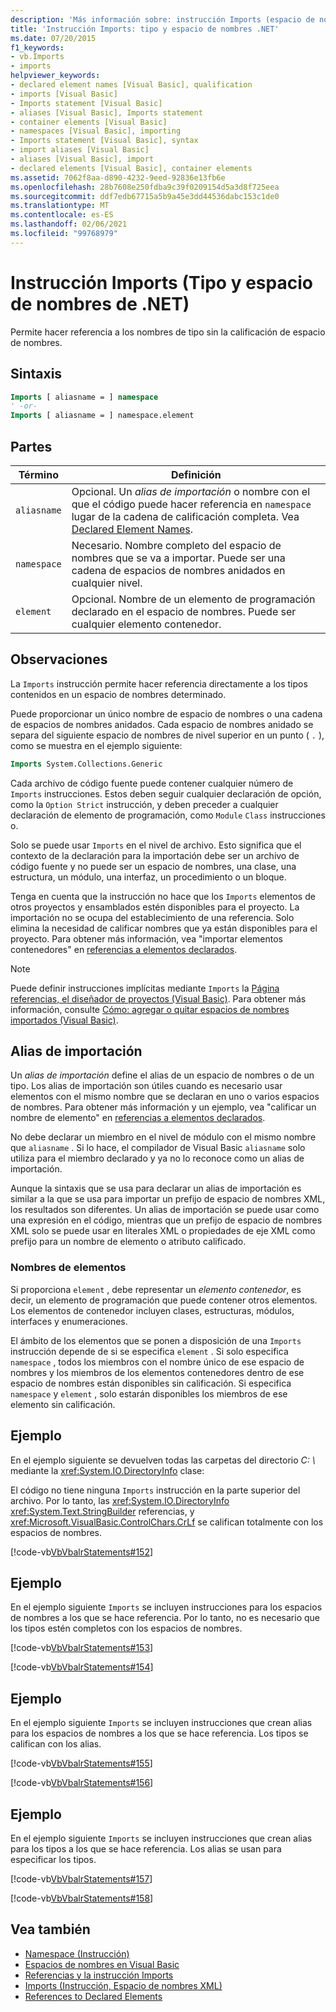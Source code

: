 ```yaml
---
description: 'Más información sobre: instrucción Imports (espacio de nombres y tipo de .NET)'
title: 'Instrucción Imports: tipo y espacio de nombres .NET'
ms.date: 07/20/2015
f1_keywords:
- vb.Imports
- imports
helpviewer_keywords:
- declared element names [Visual Basic], qualification
- imports [Visual Basic]
- Imports statement [Visual Basic]
- aliases [Visual Basic], Imports statement
- container elements [Visual Basic]
- namespaces [Visual Basic], importing
- Imports statement [Visual Basic], syntax
- import aliases [Visual Basic]
- aliases [Visual Basic], import
- declared elements [Visual Basic], container elements
ms.assetid: 7062f8aa-d890-4232-9eed-92836e13fb6e
ms.openlocfilehash: 28b7608e250fdba9c39f0209154d5a3d8f725eea
ms.sourcegitcommit: ddf7edb67715a5b9a45e3dd44536dabc153c1de0
ms.translationtype: MT
ms.contentlocale: es-ES
ms.lasthandoff: 02/06/2021
ms.locfileid: "99768979"
---
```

# <a name="imports-statement-net-namespace-and-type"></a>Instrucción Imports (Tipo y espacio de nombres de .NET)

Permite hacer referencia a los nombres de tipo sin la calificación de espacio de nombres.

## <a name="syntax"></a>Sintaxis

```vb
Imports [ aliasname = ] namespace
' -or-
Imports [ aliasname = ] namespace.element
```

## <a name="parts"></a>Partes

|Término|Definición|
|---|---|
|`aliasname`|Opcional. Un *alias de importación* o nombre con el que el código puede hacer referencia en `namespace` lugar de la cadena de calificación completa. Vea [Declared Element Names](../../programming-guide/language-features/declared-elements/declared-element-names.md).|
|`namespace`|Necesario. Nombre completo del espacio de nombres que se va a importar. Puede ser una cadena de espacios de nombres anidados en cualquier nivel.|
|`element`|Opcional. Nombre de un elemento de programación declarado en el espacio de nombres. Puede ser cualquier elemento contenedor.|

## <a name="remarks"></a>Observaciones

La `Imports` instrucción permite hacer referencia directamente a los tipos contenidos en un espacio de nombres determinado.

Puede proporcionar un único nombre de espacio de nombres o una cadena de espacios de nombres anidados. Cada espacio de nombres anidado se separa del siguiente espacio de nombres de nivel superior en un punto ( `.` ), como se muestra en el ejemplo siguiente:

```vb
Imports System.Collections.Generic
```

Cada archivo de código fuente puede contener cualquier número de `Imports` instrucciones. Estos deben seguir cualquier declaración de opción, como la `Option Strict` instrucción, y deben preceder a cualquier declaración de elemento de programación, como `Module` `Class` instrucciones o.

Solo se puede usar `Imports` en el nivel de archivo. Esto significa que el contexto de la declaración para la importación debe ser un archivo de código fuente y no puede ser un espacio de nombres, una clase, una estructura, un módulo, una interfaz, un procedimiento o un bloque.

Tenga en cuenta que la instrucción no hace que los `Imports` elementos de otros proyectos y ensamblados estén disponibles para el proyecto. La importación no se ocupa del establecimiento de una referencia. Solo elimina la necesidad de calificar nombres que ya están disponibles para el proyecto. Para obtener más información, vea "importar elementos contenedores" en [referencias a elementos declarados](../../programming-guide/language-features/declared-elements/references-to-declared-elements.md).

> [!NOTE]
> Puede definir instrucciones implícitas mediante `Imports` la [Página referencias, el diseñador de proyectos (Visual Basic)](/visualstudio/ide/reference/references-page-project-designer-visual-basic). Para obtener más información, consulte [Cómo: agregar o quitar espacios de nombres importados (Visual Basic)](/visualstudio/ide/how-to-add-or-remove-imported-namespaces-visual-basic).

## <a name="import-aliases"></a>Alias de importación

Un *alias de importación* define el alias de un espacio de nombres o de un tipo. Los alias de importación son útiles cuando es necesario usar elementos con el mismo nombre que se declaran en uno o varios espacios de nombres. Para obtener más información y un ejemplo, vea "calificar un nombre de elemento" en [referencias a elementos declarados](../../programming-guide/language-features/declared-elements/references-to-declared-elements.md).

No debe declarar un miembro en el nivel de módulo con el mismo nombre que `aliasname` . Si lo hace, el compilador de Visual Basic `aliasname` solo utiliza para el miembro declarado y ya no lo reconoce como un alias de importación.

Aunque la sintaxis que se usa para declarar un alias de importación es similar a la que se usa para importar un prefijo de espacio de nombres XML, los resultados son diferentes. Un alias de importación se puede usar como una expresión en el código, mientras que un prefijo de espacio de nombres XML solo se puede usar en literales XML o propiedades de eje XML como prefijo para un nombre de elemento o atributo calificado.

### <a name="element-names"></a>Nombres de elementos

Si proporciona `element` , debe representar un *elemento contenedor*, es decir, un elemento de programación que puede contener otros elementos. Los elementos de contenedor incluyen clases, estructuras, módulos, interfaces y enumeraciones.

El ámbito de los elementos que se ponen a disposición de una `Imports` instrucción depende de si se especifica `element` . Si solo especifica `namespace` , todos los miembros con el nombre único de ese espacio de nombres y los miembros de los elementos contenedores dentro de ese espacio de nombres están disponibles sin calificación. Si especifica `namespace` y `element` , solo estarán disponibles los miembros de ese elemento sin calificación.

## <a name="example"></a>Ejemplo

En el ejemplo siguiente se devuelven todas las carpetas del directorio *C: \\* mediante la <xref:System.IO.DirectoryInfo> clase:

El código no tiene ninguna `Imports` instrucción en la parte superior del archivo. Por lo tanto, las <xref:System.IO.DirectoryInfo> <xref:System.Text.StringBuilder> referencias, y <xref:Microsoft.VisualBasic.ControlChars.CrLf> se califican totalmente con los espacios de nombres.

[!code-vb[VbVbalrStatements#152](~/samples/snippets/visualbasic/VS_Snippets_VBCSharp/VbVbalrStatements/VB/class12.vb#152)]

## <a name="example"></a>Ejemplo

En el ejemplo siguiente `Imports` se incluyen instrucciones para los espacios de nombres a los que se hace referencia. Por lo tanto, no es necesario que los tipos estén completos con los espacios de nombres.

[!code-vb[VbVbalrStatements#153](~/samples/snippets/visualbasic/VS_Snippets_VBCSharp/VbVbalrStatements/VB/class12.vb#153)]

[!code-vb[VbVbalrStatements#154](~/samples/snippets/visualbasic/VS_Snippets_VBCSharp/VbVbalrStatements/VB/class12.vb#154)]
  
## <a name="example"></a>Ejemplo

En el ejemplo siguiente `Imports` se incluyen instrucciones que crean alias para los espacios de nombres a los que se hace referencia. Los tipos se califican con los alias.

[!code-vb[VbVbalrStatements#155](~/samples/snippets/visualbasic/VS_Snippets_VBCSharp/VbVbalrStatements/VB/class12.vb#155)]

[!code-vb[VbVbalrStatements#156](~/samples/snippets/visualbasic/VS_Snippets_VBCSharp/VbVbalrStatements/VB/class12.vb#156)]

## <a name="example"></a>Ejemplo

En el ejemplo siguiente `Imports` se incluyen instrucciones que crean alias para los tipos a los que se hace referencia. Los alias se usan para especificar los tipos.

[!code-vb[VbVbalrStatements#157](~/samples/snippets/visualbasic/VS_Snippets_VBCSharp/VbVbalrStatements/VB/class12.vb#157)]

[!code-vb[VbVbalrStatements#158](~/samples/snippets/visualbasic/VS_Snippets_VBCSharp/VbVbalrStatements/VB/class12.vb#158)]
  
## <a name="see-also"></a>Vea también

- [Namespace (Instrucción)](namespace-statement.md)
- [Espacios de nombres en Visual Basic](../../programming-guide/program-structure/namespaces.md)
- [Referencias y la instrucción Imports](../../programming-guide/program-structure/references-and-the-imports-statement.md)
- [Imports (Instrucción, Espacio de nombres XML)](imports-statement-xml-namespace.md)
- [References to Declared Elements](../../programming-guide/language-features/declared-elements/references-to-declared-elements.md)
